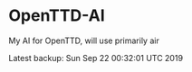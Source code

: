 # OpenTTD-AI
My AI for OpenTTD, will use primarily air

Latest backup: Sun Sep 22 00:32:01 UTC 2019
